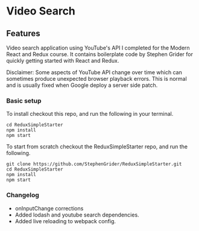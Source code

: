 # Video Search

## Features
Video search application using YouTube's API I completed for the Modern React and Redux course. 
It contains boilerplate code by Stephen Grider for quickly getting started with React and Redux.

Disclaimer: Some aspects of YouTube API change over time which can sometimes produce unexpected browser playback errors. This is normal and is usually fixed when Google deploy a server side patch.

### Basic setup
To install checkout this repo, and run the following in your terminal.
```
cd ReduxSimpleStarter
npm install
npm start
```

To start from scratch checkout the ReduxSimpleStarter repo, and run the following.
```
git clone https://github.com/StephenGrider/ReduxSimpleStarter.git
cd ReduxSimpleStarter
npm install
npm start
```

### Changelog
- onInputChange corrections
- Added lodash and youtube search dependencies.
- Added live reloading to webpack config.